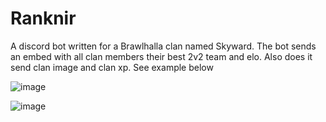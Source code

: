 # Ranknir
A discord bot written for a Brawlhalla clan named Skyward. The bot sends an embed with all clan members their best 2v2 team and elo. Also does it send clan image and clan xp. See example below

![image](https://user-images.githubusercontent.com/74303221/183304003-9aa939d2-a20a-43c8-a14a-4cb3cd36b42f.png)

![image](https://user-images.githubusercontent.com/74303221/183304028-30e7e027-0f4b-4da9-ba34-eed9d8fac84b.png)
